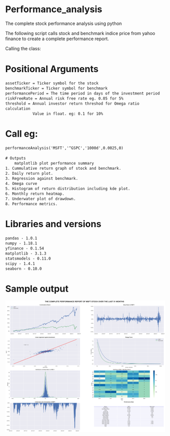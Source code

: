 # Performance_analysis
The complete stock performance analysis using python

The following script calls stock and benchmark indice price from yahoo finance
to create a complete performance report.

Calling the class:

# Positional Arguments
    assetTicker = Ticker symbol for the stock
    benchmarkTicker = Ticker symbol for benchmark
    performancePeriod = The time period in days of the investment period
    riskFreeRate = Annual risk free rate eg. 0.05 for 5%
    threshold = Annual investor return threshod for Omega ratio calculation
                Value in float. eg: 0.1 for 10%

# Call eg:
    performanceAnalysis('MSFT','^GSPC','1000d',0.0025,0)

    # Outputs
        matplotlib plot performance summary
    1. Cummulative return graph of stock and benchmark.
    2. Daily return plot.
    3. Regression against benchmark.
    4. Omega curve
    5. Histogram of return distribution including kde plot.
    6. Monthly return heatmap.
    7. Underwater plot of drawdown.
    8. Performance metrics.

# Libraries and versions
    pandas - 1.0.1
    numpy - 1.18.1
    yfinance - 0.1.54
    matplotlib - 3.1.3
    statsmodels - 0.11.0
    scipy - 1.4.1
    seaborn - 0.10.0


# Sample output
![Matplotlib output](/Figure_7.png)
